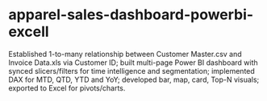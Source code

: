 # apparel-sales-dashboard-powerbi-excell
Established 1-to-many relationship between Customer Master.csv and Invoice Data.xls via Customer ID; built multi-page Power BI dashboard with synced slicers/filters for time intelligence and segmentation; implemented DAX for MTD, QTD, YTD and YoY; developed bar, map, card, Top-N visuals; exported to Excel for pivots/charts.
